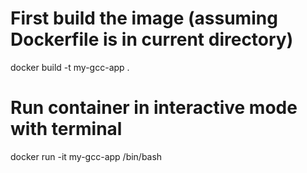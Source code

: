 # First build the image (assuming Dockerfile is in current directory)
docker build -t my-gcc-app .

# Run container in interactive mode with terminal
docker run -it my-gcc-app /bin/bash
